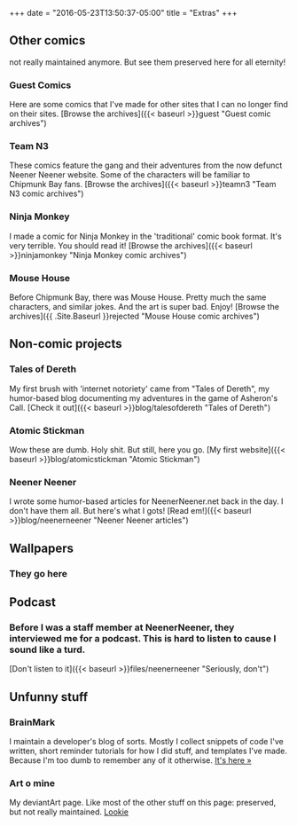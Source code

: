 +++
date = "2016-05-23T13:50:37-05:00"
title = "Extras"
+++

## Other comics
not really maintained anymore. But see them preserved here for all eternity!

### Guest Comics

Here are some comics that I've made for other sites that I can no longer find on their sites.
[Browse the archives]({{< baseurl >}}guest "Guest comic archives")

### Team N3

These comics feature the gang and their adventures from the now defunct Neener Neener website. Some of the characters will be familiar to Chipmunk Bay fans.
[Browse the archives]({{< baseurl >}}teamn3 "Team N3 comic archives")

### Ninja Monkey

I made a comic for Ninja Monkey in the 'traditional' comic book format. It's very terrible. You should read it!
[Browse the archives]({{< baseurl >}}ninjamonkey "Ninja Monkey comic archives")

### Mouse House

Before Chipmunk Bay, there was Mouse House. Pretty much the same characters, and similar jokes. And the art is super bad. Enjoy!
[Browse the archives]({{ .Site.Baseurl }}rejected "Mouse House comic archives")



## Non-comic projects

### Tales of Dereth

My first brush with 'internet notoriety' came from "Tales of Dereth", my humor-based blog documenting my adventures in the game of Asheron's Call. 
[Check it out]({{< baseurl >}}blog/talesofdereth "Tales of Dereth")

### Atomic Stickman

Wow these are dumb. Holy shit. But still, here you go.
[My first website]({{< baseurl >}}blog/atomicstickman "Atomic Stickman")

### Neener Neener

I wrote some humor-based articles for NeenerNeener.net back in the day. I don't have them all. But here's what I gots!
[Read em!]({{< baseurl >}}blog/neenerneener "Neener Neener articles")


## Wallpapers

### They go here



## Podcast

### Before I was a staff member at NeenerNeener, they interviewed me for a podcast. This is hard to listen to cause I sound like a turd.
[Don't listen to it]({{< baseurl >}}files/neenerneener "Seriously, don't")



## Unfunny stuff

### BrainMark

I maintain a developer's blog of sorts. Mostly I collect snippets of code I've written, short reminder tutorials for how I did stuff, and templates I've made. Because I'm too dumb to remember any of it otherwise.
[It's here &raquo;]("http://brainmark.com" "BrainMark: A bookmark for my brain")

### Art o mine

My deviantArt page. Like most of the other stuff on this page: preserved, but not really maintained.
[Lookie]("http://deviantart.com" "DeviantArt page for Justin Parks")